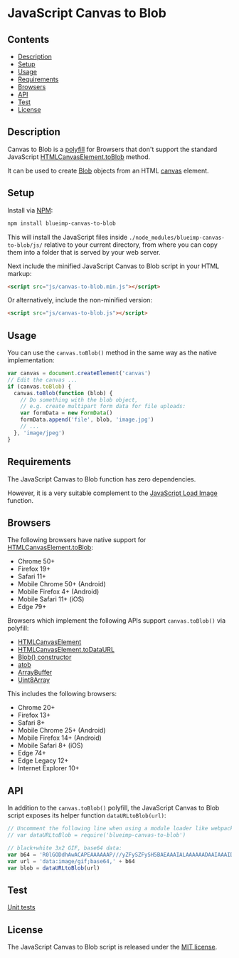 # JavaScript Canvas to Blob

## Contents

- [Description](#description)
- [Setup](#setup)
- [Usage](#usage)
- [Requirements](#requirements)
- [Browsers](#browsers)
- [API](#api)
- [Test](#test)
- [License](#license)

## Description

Canvas to Blob is a
[polyfill](https://developer.mozilla.org/en-US/docs/Glossary/Polyfill) for Browsers that don't support the standard
JavaScript
[HTMLCanvasElement.toBlob](https://developer.mozilla.org/en-US/docs/Web/API/HTMLCanvasElement/toBlob)
method.

It can be used to create
[Blob](https://developer.mozilla.org/en-US/docs/Web/API/Blob) objects from an
HTML [canvas](https://developer.mozilla.org/en-US/docs/Web/HTML/Element/canvas)
element.

## Setup

Install via [NPM](https://www.npmjs.com/package/blueimp-canvas-to-blob):

```sh
npm install blueimp-canvas-to-blob
```

This will install the JavaScript files inside
`./node_modules/blueimp-canvas-to-blob/js/` relative to your current directory, from where you can copy them into a
folder that is served by your web server.

Next include the minified JavaScript Canvas to Blob script in your HTML markup:

```html
<script src="js/canvas-to-blob.min.js"></script>
```

Or alternatively, include the non-minified version:

```html
<script src="js/canvas-to-blob.js"></script>
```

## Usage

You can use the `canvas.toBlob()` method in the same way as the native implementation:

```js
var canvas = document.createElement('canvas')
// Edit the canvas ...
if (canvas.toBlob) {
  canvas.toBlob(function (blob) {
    // Do something with the blob object,
    // e.g. create multipart form data for file uploads:
    var formData = new FormData()
    formData.append('file', blob, 'image.jpg')
    // ...
  }, 'image/jpeg')
}
```

## Requirements

The JavaScript Canvas to Blob function has zero dependencies.

However, it is a very suitable complement to the
[JavaScript Load Image](https://github.com/blueimp/JavaScript-Load-Image)
function.

## Browsers

The following browsers have native support for
[HTMLCanvasElement.toBlob](https://developer.mozilla.org/en-US/docs/Web/API/HTMLCanvasElement/toBlob):

- Chrome 50+
- Firefox 19+
- Safari 11+
- Mobile Chrome 50+ (Android)
- Mobile Firefox 4+ (Android)
- Mobile Safari 11+ (iOS)
- Edge 79+

Browsers which implement the following APIs support `canvas.toBlob()` via polyfill:

- [HTMLCanvasElement](https://developer.mozilla.org/en-US/docs/Web/API/HTMLCanvasElement)
- [HTMLCanvasElement.toDataURL](https://developer.mozilla.org/en-US/docs/Web/API/HTMLCanvasElement/toDataURL)
- [Blob() constructor](https://developer.mozilla.org/en-US/docs/Web/API/Blob/Blob)
- [atob](https://developer.mozilla.org/en-US/docs/Web/API/WindowOrWorkerGlobalScope/atob)
- [ArrayBuffer](https://developer.mozilla.org/en-US/docs/Web/JavaScript/Reference/Global_Objects/ArrayBuffer)
- [Uint8Array](https://developer.mozilla.org/en-US/docs/Web/JavaScript/Reference/Global_Objects/Uint8Array)

This includes the following browsers:

- Chrome 20+
- Firefox 13+
- Safari 8+
- Mobile Chrome 25+ (Android)
- Mobile Firefox 14+ (Android)
- Mobile Safari 8+ (iOS)
- Edge 74+
- Edge Legacy 12+
- Internet Explorer 10+

## API

In addition to the `canvas.toBlob()` polyfill, the JavaScript Canvas to Blob script exposes its helper
function `dataURLtoBlob(url)`:

```js
// Uncomment the following line when using a module loader like webpack:
// var dataURLtoBlob = require('blueimp-canvas-to-blob')

// black+white 3x2 GIF, base64 data:
var b64 = 'R0lGODdhAwACAPEAAAAAAP///yZFySZFySH5BAEAAAIALAAAAAADAAIAAAIDRAJZADs='
var url = 'data:image/gif;base64,' + b64
var blob = dataURLtoBlob(url)
```

## Test

[Unit tests](https://blueimp.github.io/JavaScript-Canvas-to-Blob/test/)

## License

The JavaScript Canvas to Blob script is released under the
[MIT license](https://opensource.org/licenses/MIT).
